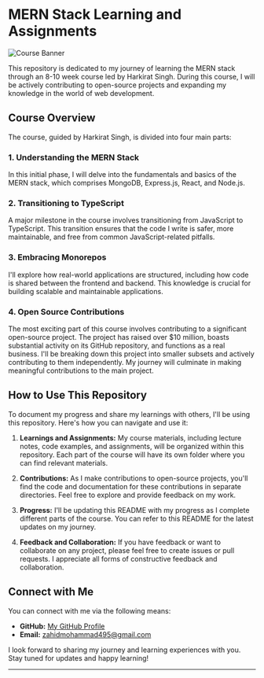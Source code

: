 # MERN Stack Learning and Assignments

![Course Banner](https://poochle-dev.s3.ap-south-1.amazonaws.com/admin/COURSE/cover/1684559711596WhatsApp%20Image%202023-05-20%20at%2010.44.39%20AM.jpeg)

This repository is dedicated to my journey of learning the MERN stack through an 8-10 week course led by Harkirat Singh. During this course, I will be actively contributing to open-source projects and expanding my knowledge in the world of web development.

## Course Overview

The course, guided by Harkirat Singh, is divided into four main parts:

### 1. Understanding the MERN Stack

In this initial phase, I will delve into the fundamentals and basics of the MERN stack, which comprises MongoDB, Express.js, React, and Node.js.

### 2. Transitioning to TypeScript

A major milestone in the course involves transitioning from JavaScript to TypeScript. This transition ensures that the code I write is safer, more maintainable, and free from common JavaScript-related pitfalls.

### 3. Embracing Monorepos

I'll explore how real-world applications are structured, including how code is shared between the frontend and backend. This knowledge is crucial for building scalable and maintainable applications.

### 4. Open Source Contributions

The most exciting part of this course involves contributing to a significant open-source project. The project has raised over $10 million, boasts substantial activity on its GitHub repository, and functions as a real business. I'll be breaking down this project into smaller subsets and actively contributing to them independently. My journey will culminate in making meaningful contributions to the main project.

## How to Use This Repository

To document my progress and share my learnings with others, I'll be using this repository. Here's how you can navigate and use it:

1. **Learnings and Assignments:** My course materials, including lecture notes, code examples, and assignments, will be organized within this repository. Each part of the course will have its own folder where you can find relevant materials.

2. **Contributions:** As I make contributions to open-source projects, you'll find the code and documentation for these contributions in separate directories. Feel free to explore and provide feedback on my work.

3. **Progress:** I'll be updating this README with my progress as I complete different parts of the course. You can refer to this README for the latest updates on my journey.

4. **Feedback and Collaboration:** If you have feedback or want to collaborate on any project, please feel free to create issues or pull requests. I appreciate all forms of constructive feedback and collaboration.

## Connect with Me

You can connect with me via the following means:

- **GitHub:** [My GitHub Profile](https://github.com/zahid-404)
- **Email:** [zahidmohammad495@gmail.com](mailto:zahidmohammad495@gmail.com)

I look forward to sharing my journey and learning experiences with you. Stay tuned for updates and happy learning!

---
